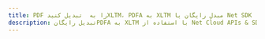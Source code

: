 ---title: PDF را به  تبدیل کنیدXLTM، PDFA به XLTM مبدل رایگان یا Net SDKdescription: تبدیل رایگانPDFA به XLTM با استفاده از Net Cloud APIs & SDK همچنین اسناد PDF را در Cloud ایجاد، ویرایش و رندر کنید.---